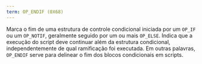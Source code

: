 ```yaml
---
term: OP_ENDIF (0X68)
---
```


Marca o fim de uma estrutura de controle condicional iniciada por um `OP_IF` ou um `OP_NOTIF`, geralmente seguido por um ou mais `OP_ELSE`. Indica que a execução do script deve continuar além da estrutura condicional, independentemente de qual ramificação foi executada. Em outras palavras, `OP_ENDIF` serve para delinear o fim dos blocos condicionais em scripts.